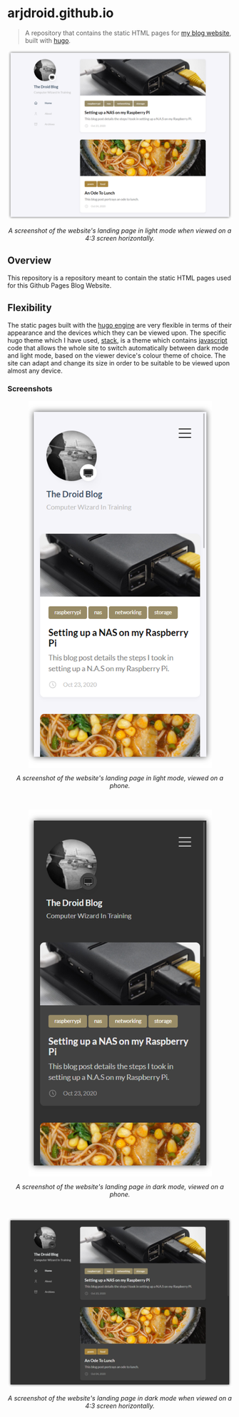 # arjdroid.github.io
> A repository that contains the static HTML pages for [my blog website](https://arjdroid.github.io), built with [hugo](https://gohugo.io).

<p align="center">
<img src="https://github.com/Arjdroid/the-droid-blog/raw/main/Droid_Blog-Comp_Light-Shadowed.png" alt="Screenshot">
</p>

<p align="center"><i>A screenshot of the website's landing page in light mode when viewed on a 4:3 screen horizontally.</i></p>

## Overview

This repository is a repository meant to contain the static HTML pages used for this Github Pages Blog Website.

## Flexibility

The static pages built with the [hugo engine](https://gohugo.io) are very flexible in terms of their appearance and the devices which they can be viewed upon. The specific hugo theme which I have used, [stack](https://themes.gohugo.io/hugo-theme-stack/), is a theme which contains [javascript](https://www.w3schools.com/js/DEFAULT.asp) code that allows the whole site to switch automatically between dark mode and light mode, based on the viewer device's colour theme of choice. The site can adapt and change its size in order to be suitable to be viewed upon almost any device.

### Screenshots

<p align="center">
<img align="center" src="https://github.com/Arjdroid/the-droid-blog/raw/main/Droid_Blog-Phone_Light-Shadowed.png" alt="Screenshot">
</p>

<p align="center"><i>A screenshot of the website's landing page in light mode, viewed on a phone.</i></p>

<br>

<p align="center">
<img align="center" src="https://github.com/Arjdroid/the-droid-blog/raw/main/Droid_Blog-Phone_Dark-Shadowed.png" alt="Screenshot">
</p>

<p align="center"><i>A screenshot of the website's landing page in dark mode, viewed on a phone.</i></p>

<br>

<p align="center">
<img src="https://github.com/Arjdroid/the-droid-blog/raw/main/Droid_Blog-Comp_Dark-Shadowed.png" alt="Screenshot">
</p>

<p align="center"><i>A screenshot of the website's landing page in dark mode when viewed on a 4:3 screen horizontally.</i></p>
